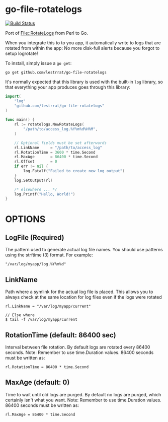go-file-rotatelogs
==================

[![Build Status](https://travis-ci.org/lestrrat/go-file-rotatelogs.png?branch=master)](https://travis-ci.org/lestrrat/go-file-rotatelogs)

Port of [File::RotateLogs](https://metacpan.org/release/File-RotateLogs) from Perl to Go.

When you integrate this to to you app, it automatically write to logs that
are rotated from within the app: No more disk-full alerts because you forgot
to setup logrotate!

To install, simply issue a `go get`:

```
go get github.com/lestrrat/go-file-rotatelogs
```

It's normally expected that this library is used with the built-in `log`
library, so that everything your app produces goes through this library:

```go
import(
    "log"
    "github.com/lestrrat/go-file-rotatelogs"
)
  
func main() {
    rl := rotatelogs.NewRotateLogs(
        "/path/to/access_log.%Y%m%d%H%M",
    )

    // Optional fields must be set afterwards
    rl.LinkName     = "/path/to/access_log"
    rl.RotationTime = 3600 * time.Second
    rl.MaxAge       = 86400 * time.Second
    rl.Offset       = 0
    if err != nil {
        log.Fatalf("Failed to create new log output")
    }
    log.SetOutput(rl)

    /* elsewhere ... */
    log.Printf("Hello, World!")
}
```

OPTIONS
====

## LogFile (Required)

The pattern used to generate actual log file names. You should use patterns
using the strftime (3) format. For example:

    "/var/log/myapp/log.%Y%m%d"

## LinkName

Path where a symlink for the actual log file is placed. This allows you to 
always check at the same location for log files even if the logs were rotated

    rl.LinkName = "/var/log/myapp/current"

    // Else where
    $ tail -f /var/log/myapp/current

## RotationTime (default: 86400 sec)

Interval between file rotation. By default logs are rotated every 86400 seconds. Note: Remember to use time.Duration values. 86400 seconds must be written as:

    rl.RotationTime = 86400 * time.Second

## MaxAge (default: 0)

Time to wait until old logs are purged. By default no logs are purged, which
certainly isn't what you want. Note: Remember to use time.Duration values. 86400 seconds must be written as:

    rl.MaxAge = 86400 * time.Second
